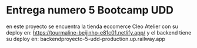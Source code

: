 # Entrega numero 5 Bootcamp UDD
en este proyecto se encuentra la tienda eccomerce Cleo Atelier 
con su deploy en: https://tourmaline-beijinho-e81c01.netlify.app/
y el backend tiene su deploy en: backendproyecto-5-udd-production.up.railway.app

